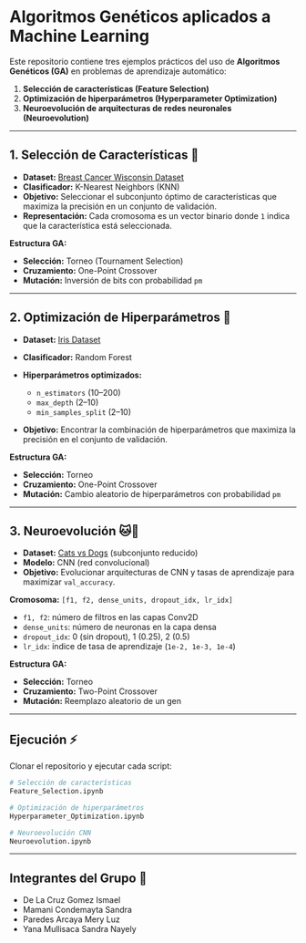 # Algoritmos Genéticos aplicados a Machine Learning

Este repositorio contiene tres ejemplos prácticos del uso de **Algoritmos Genéticos (GA)** en problemas de aprendizaje automático:

1. **Selección de características (Feature Selection)**
2. **Optimización de hiperparámetros (Hyperparameter Optimization)**
3. **Neuroevolución de arquitecturas de redes neuronales (Neuroevolution)**

---

## 1. Selección de Características 🧬

- **Dataset:** [Breast Cancer Wisconsin Dataset](https://scikit-learn.org/stable/modules/generated/sklearn.datasets.load_breast_cancer.html)  
- **Clasificador:** K-Nearest Neighbors (KNN)  
- **Objetivo:** Seleccionar el subconjunto óptimo de características que maximiza la precisión en un conjunto de validación.  
- **Representación:** Cada cromosoma es un vector binario donde `1` indica que la característica está seleccionada.  

**Estructura GA:**
- **Selección:** Torneo (Tournament Selection)  
- **Cruzamiento:** One-Point Crossover  
- **Mutación:** Inversión de bits con probabilidad `pm`  

---

## 2. Optimización de Hiperparámetros 🌳

- **Dataset:** [Iris Dataset](https://scikit-learn.org/stable/auto_examples/datasets/plot_iris_dataset.html)  
- **Clasificador:** Random Forest  
- **Hiperparámetros optimizados:**
  - `n_estimators` (10–200)
  - `max_depth` (2–10)
  - `min_samples_split` (2–10)

- **Objetivo:** Encontrar la combinación de hiperparámetros que maximiza la precisión en el conjunto de validación.  

**Estructura GA:**
- **Selección:** Torneo  
- **Cruzamiento:** One-Point Crossover  
- **Mutación:** Cambio aleatorio de hiperparámetros con probabilidad `pm`  

---

## 3. Neuroevolución 🐱🐶

- **Dataset:** [Cats vs Dogs](https://www.tensorflow.org/datasets/catalog/cats_vs_dogs) (subconjunto reducido)  
- **Modelo:** CNN (red convolucional)  
- **Objetivo:** Evolucionar arquitecturas de CNN y tasas de aprendizaje para maximizar `val_accuracy`.  

**Cromosoma:** `[f1, f2, dense_units, dropout_idx, lr_idx]`  
- `f1, f2`: número de filtros en las capas Conv2D  
- `dense_units`: número de neuronas en la capa densa  
- `dropout_idx`: 0 (sin dropout), 1 (0.25), 2 (0.5)  
- `lr_idx`: índice de tasa de aprendizaje (`1e-2, 1e-3, 1e-4`)  

**Estructura GA:**
- **Selección:** Torneo  
- **Cruzamiento:** Two-Point Crossover  
- **Mutación:** Reemplazo aleatorio de un gen  

---

## Ejecución ⚡

Clonar el repositorio y ejecutar cada script:

```bash
# Selección de características
Feature_Selection.ipynb

# Optimización de hiperparámetros
Hyperparameter_Optimization.ipynb

# Neuroevolución CNN
Neuroevolution.ipynb

```

---

## Integrantes del Grupo 👥

- De La Cruz Gomez Ismael
- Mamani Condemayta Sandra
- Paredes Arcaya Mery Luz
- Yana Mullisaca Sandra Nayely
